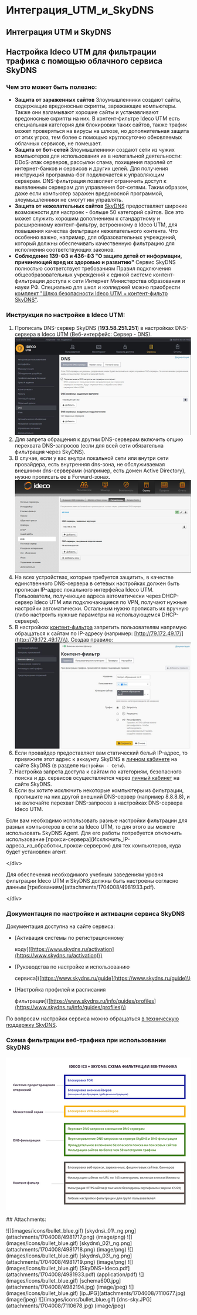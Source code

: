 # Интеграция\_UTM\_и\_SkyDNS

## Интеграция UTM и SkyDNS

## Настройка Ideco UTM для фильтрации трафика с помощью облачного сервиса SkyDNS

### Чем это может быть полезно:

* **Защита от зараженных сайтов** Злоумышленники создают сайты, содержащие вредоносные скрипты, заражающие компьютеры. Также они взламывают хорошие сайты и устанавливают вредоносные скрипты на них. В контент‑фильтре Ideco UTM есть специальная категория для блокировки таких сайтов, также трафик может проверяться на вирусы на шлюзе, но дополнительная защита от этих угроз, тем более с помощью круглосуточно обновляемых облачных сервисов, не помешает.
* **Защита от бот-сетей** Злоумышленники создают сети из чужих компьютеров для использования их в нелегальной деятельности: DDoS-атак серверов, рассылки спама, похищения паролей от интернет-банков и сервисов и других целей. Для получения инструкций программа-бот подключается к управляющим серверам. DNS-фильтрация позволяет ограничить доступ к выявленным серверам для управления бот-сетями. Таким образом, даже если компьютер заражен вредоносной программой, злоумышленники не смогут им управлять.
* **Защита от нежелательных сайтов** [SkyDNS](https://www.skydns.ru/) предоставляет широкие возможности для настроек - больше 50 категорий сайтов. Все это может служить хорошим дополнением к стандартному и расширенному контент-фильтру, встроенному в Ideco UTM, для повышения качества фильтрации нежелательного контента. Что особенно важно, например, для образовательных учреждений, который должны обеспечивать качественную фильтрацию для исполнения соответствующих законов.
* **Соблюдение 139-ФЗ и 436-ФЗ "О защите детей от информации, причиняющей вред их здоровью и развитию"**   Сервис SkyDNS полностью соответствует требованиям Правил подключения общеобразовательных учреждений к единой системе контент-фильтрации доступа к сети Интернет Министерства образования и науки РФ. Специально для школ и колледжей можно приобрести [комплект "Шлюз безопасности Ideco UTM + контент-фильтр SkyDNS"](https://ideco.ru/products/ics/academic-edition).

### Инструкция по настройке в Ideco UTM:

1. Прописать DNS-сервер SkyDNS \(**193.58.251.251**\) в настройках DNS-сервера в Ideco UTM \(Веб-интерфейс: Сервер - DNS\). ![](.gitbook/assets/7110678.jpg)
2. Для запрета обращения к другим DNS-серверам включить опцию перехвата DNS-запросов \(если для всей сети обязательна фильтрация через SkyDNS\).
3. В случае, если у вас внутри локальной сети или внутри сети провайдера, есть внутренняя dns-зона, не обслуживаемая внешними dns-серверами \(например, есть домен Active Directory\), нужно прописать ее в Forward-зонах. ![](.gitbook/assets/4981718.png)
4. На всех устройствах, которые требуется защитить, в качестве единственного DNS-сервера в сетевых настройках должен быть прописан IP-адрес локального интерфейса Ideco UTM. Пользователи, получающие адреса автоматически через DHCP-сервер Ideco UTM или подключающиеся по VPN, получают нужные настройки автоматически. Остальным нужно прописать их вручную \(либо настроить нужные параметры на использующемся DHCP-сервере\).
5. В настройках [контент-фильтра](https://github.com/ideco-team/docsUTM/tree/54be5c28981601375569bdca6ef75ead87808b16/Контент-фильтр/README.md) запретить пользователям напрямую обращаться к сайтам по IP-адресу \(например: [http://79.172.49.17/](http://79.172.49.17/)\). Создав правило: ![](.gitbook/assets/7110677.jpg)
6. Если провайдер предоставляет вам статический белый IP-адрес, то привяжите этот адрес к аккаунту SkyDNS в [личном кабинете](https://www.skydns.ru/cabinet) на сайте SkyDNS \(в разделе `Настройки - Сети`\).
7. Настройка запрета доступа к сайтам по категориям, безопасного поиска и др. сервисов осуществляется через [личный кабинет](https://www.skydns.ru/cabinet) на сайте SkyDNS.
8. Если вы хотите исключить некоторые компьютеры из фильтрации, пропишите на них другой внешний DNS-сервер \(например 8.8.8.8\), и не включайте перехват DNS-запросов в настройках DNS-сервера Ideco UTM.

 Если вам необходимо использовать разные настройки фильтрации для разных компьютеров в сети за Ideco UTM, то для этого вы можете использовать SkyDNS Agent. Для его работы потребуется отключить использование \[прокси-сервера\]\(Исключить\_IP-адреса\_из\_обработки\_прокси-сервером\) для тех компьютеров, куда будет установлен агент.

&lt;/div&gt;

 Для обеспечения необходимого учебным заведениям уровня фильтрации Ideco UTM и SkyDNS должны быть настроены согласно данным \[требованиям\]\(attachments/1704008/4981933.pdf\).

&lt;/div&gt;

### Документация по настройке и активации сервиса SkyDNS

Документация доступна на сайте сервиса:

* \[Активация системы по регистрационному

  коду\]\([https://www.skydns.ru/activation](https://www.skydns.ru/activation)\)

* \[Руководства по настройке и использованию

  сервиса\]\([https://www.skydns.ru/guide](https://www.skydns.ru/guide)\)

* \[Настройка профилей и расписания

  фильтрации\]\([https://www.skydns.ru/info/guides/profiles](https://www.skydns.ru/info/guides/profiles)\)

По вопросам настройки сервиса можно обращаться [в техническую поддержку SkyDNS](https://www.skydns.ru/feedback).

### Схема фильтрации веб-трафика при использовании SkyDNS

![](.gitbook/assets/4982194.jpg)

 \#\# Attachments:

 !\[\]\(images/icons/bullet\_blue.gif\) \[skydns\\_01\\_ng.png\]\(attachments/1704008/4981717.png\) \(image/png\) !\[\]\(images/icons/bullet\_blue.gif\) \[skydns\\_02\\_ng.png\]\(attachments/1704008/4981718.png\) \(image/png\) !\[\]\(images/icons/bullet\_blue.gif\) \[skydns\\_03\\_ng.png\]\(attachments/1704008/4981719.png\) \(image/png\) !\[\]\(images/icons/bullet\_blue.gif\) \[SkyDNS+Ideco.pdf\]\(attachments/1704008/4981933.pdf\) \(application/pdf\) !\[\]\(images/icons/bullet\_blue.gif\) \[schema600.jpg\]\(attachments/1704008/4982194.jpg\) \(image/jpeg\) !\[\]\(images/icons/bullet\_blue.gif\) \[ip.JPG\]\(attachments/1704008/7110677.jpg\) \(image/jpeg\) !\[\]\(images/icons/bullet\_blue.gif\) \[dns-sky.JPG\]\(attachments/1704008/7110678.jpg\) \(image/jpeg\)

